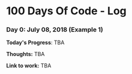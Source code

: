 # 100 Days Of Code - Log

### Day 0: July 08, 2018 (Example 1)

**Today's Progress**: TBA

**Thoughts:** TBA

**Link to work:** TBA


